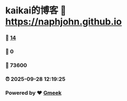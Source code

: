 # kaikai的博客 :link: https://naphjohn.github.io 
### :page_facing_up: [14](https://naphjohn.github.io/tag.html) 
### :speech_balloon: 0 
### :hibiscus: 73600 
### :alarm_clock: 2025-09-28 12:19:25 
### Powered by :heart: [Gmeek](https://github.com/Meekdai/Gmeek)
